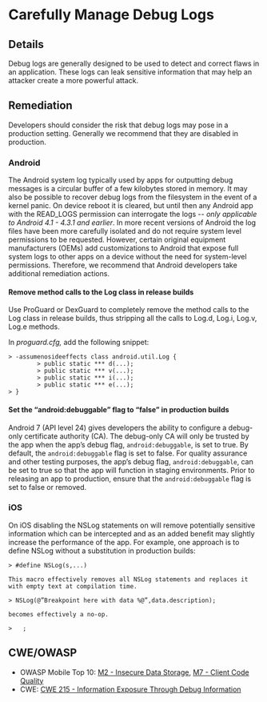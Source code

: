 # Carefully Manage Debug Logs

## Details

Debug logs are generally designed to be used to detect and correct flaws in an application. These logs can leak sensitive information that may help an attacker create a more powerful attack.


## Remediation

Developers should consider the risk that debug logs may pose in a production setting. Generally we recommend that they are disabled in production.

### Android
The Android system log typically used by apps for outputting debug messages is a circular buffer of a few kilobytes stored in memory. It may also be possible to recover debug logs from the filesystem in the event of a kernel panic. On device reboot it is cleared, but until then any Android app with the READ_LOGS permission can interrogate the logs -- *only applicable to Android 4.1 - 4.3.1 and earlier*. In more recent versions of Android the log files have been more carefully isolated and do not require system level permissions to be requested. However, certain original equipment manufacturers (OEMs) add customizations to Android that expose full system logs to other apps on a device without the need for system-level permissions. Therefore, we recommend that Android developers take additional remediation actions.

#### Remove method calls to the Log class in release builds

Use ProGuard or DexGuard to completely remove the method calls to the Log class in release builds, thus stripping all the calls to Log.d, Log.i, Log.v, Log.e methods.

In *proguard.cfg,* add the following snippet:

```
> -assumenosideeffects class android.util.Log {
		> public static *** d(...);
		> public static *** v(...);
		> public static *** i(...);
		> public static *** e(...);
> }
```
#### Set the “android:debuggable” flag to “false” in production builds
Android 7 (API level 24) gives developers the ability to configure a debug-only certificate authority (CA). The debug-only CA will only be trusted by the app when the app’s debug flag, `android:debuggable`, is set to true. By default, the `android:debuggable` flag is set to false. For quality assurance and other testing purposes, the app’s debug flag, `android:debuggable`, can be set to true so that the app will function in staging environments. Prior to releasing an app to production, ensure that the `android:debuggable` flag is set to false or removed.

### iOS
On iOS disabling the NSLog statements on will remove potentially sensitive information which can be intercepted and as an added benefit may slightly increase the performance of the app. For example, one approach is to define NSLog without a substitution in production builds:

```
> #define NSLog(s,...)

This macro effectively removes all NSLog statements and replaces it with empty text at compilation time.

> NSLog(@”Breakpoint here with data %@”,data.description);

becomes effectively a no-op.

>	;
```

## CWE/OWASP

 * OWASP Mobile Top 10: [M2 - Insecure Data Storage](https://www.owasp.org/index.php/Mobile_Top_10_2016-M2-Insecure_Data_Storage), [M7 - Client Code Quality](https://www.owasp.org/index.php/Mobile_Top_10_2016-M7-Poor_Code_Quality)
 * CWE: [CWE 215 - Information Exposure Through Debug Information](http://cwe.mitre.org/data/definitions/215.html)

